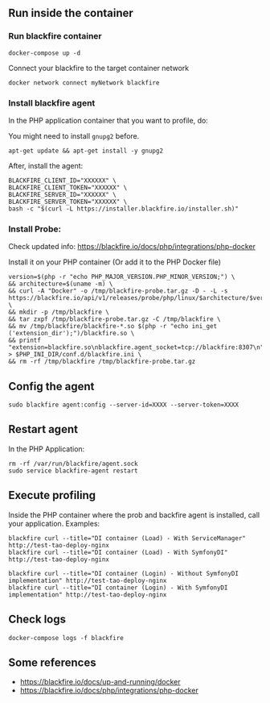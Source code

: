 ## Run inside the container

### Run blackfire container

```shell
docker-compose up -d
```

Connect your blackfire to the target container network

```shell
docker network connect myNetwork blackfire
```

### Install blackfire agent

In the PHP application container that you want to profile, do:

You might need to install `gnupg2` before. 

```shell
apt-get update && apt-get install -y gnupg2
```

After, install the agent:

```shell
BLACKFIRE_CLIENT_ID="XXXXXX" \
BLACKFIRE_CLIENT_TOKEN="XXXXXX" \
BLACKFIRE_SERVER_ID="XXXXXX" \
BLACKFIRE_SERVER_TOKEN="XXXXXX" \
bash -c "$(curl -L https://installer.blackfire.io/installer.sh)"
```

### Install Probe: 

Check updated info: https://blackfire.io/docs/php/integrations/php-docker

Install it on your PHP container (Or add it to the PHP Docker file)

```shell
version=$(php -r "echo PHP_MAJOR_VERSION.PHP_MINOR_VERSION;") \
&& architecture=$(uname -m) \
&& curl -A "Docker" -o /tmp/blackfire-probe.tar.gz -D - -L -s https://blackfire.io/api/v1/releases/probe/php/linux/$architecture/$version \
&& mkdir -p /tmp/blackfire \
&& tar zxpf /tmp/blackfire-probe.tar.gz -C /tmp/blackfire \
&& mv /tmp/blackfire/blackfire-*.so $(php -r "echo ini_get ('extension_dir');")/blackfire.so \
&& printf "extension=blackfire.so\nblackfire.agent_socket=tcp://blackfire:8307\n" > $PHP_INI_DIR/conf.d/blackfire.ini \
&& rm -rf /tmp/blackfire /tmp/blackfire-probe.tar.gz
```

## Config the agent

```shell
sudo blackfire agent:config --server-id=XXXX --server-token=XXXX
```

## Restart agent

In the PHP Application:

```shell
rm -rf /var/run/blackfire/agent.sock
sudo service blackfire-agent restart
```

## Execute profiling

Inside the PHP container where the prob and backfire agent is installed, call your application. Examples:

```shell
blackfire curl --title="DI container (Load) - With ServiceManager" http://test-tao-deploy-nginx
blackfire curl --title="DI container (Load) - With SymfonyDI" http://test-tao-deploy-nginx

blackfire curl --title="DI container (Login) - Without SymfonyDI implementation" http://test-tao-deploy-nginx 
blackfire curl --title="DI container (Login) - With SymfonyDI implementation" http://test-tao-deploy-nginx 
```

## Check logs

```shell
docker-compose logs -f blackfire
```

## Some references

- https://blackfire.io/docs/up-and-running/docker
- https://blackfire.io/docs/php/integrations/php-docker
